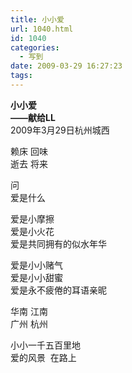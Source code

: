 ```yaml
---
title: 小小爱
url: 1040.html
id: 1040
categories:
  - 写到
date: 2009-03-29 16:27:23
tags:
---
```


**小小爱  
——献给LL**  
2009年3月29日杭州城西  
  
赖床 回味  
逝去 将来  
  
问  
爱是什么  
  
爱是小摩擦  
爱是小火花  
爱是共同拥有的似水年华  
  
爱是小小赌气  
爱是小小甜蜜  
爱是永不疲倦的耳语亲昵  
  
华南 江南  
广州 杭州  
  
小小一千五百里地  
爱的风景  在路上